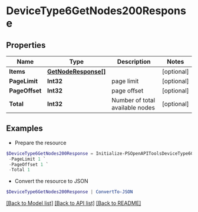 # DeviceType6GetNodes200Response
## Properties

Name | Type | Description | Notes
------------ | ------------- | ------------- | -------------
**Items** | [**GetNodeResponse[]**](GetNodeResponse.md) |  | [optional] 
**PageLimit** | **Int32** | page limit | [optional] 
**PageOffset** | **Int32** | page offset | [optional] 
**Total** | **Int32** | Number of total available nodes | [optional] 

## Examples

- Prepare the resource
```powershell
$DeviceType6GetNodes200Response = Initialize-PSOpenAPIToolsDeviceType6GetNodes200Response  -Items null `
 -PageLimit 1 `
 -PageOffset 1 `
 -Total 1
```

- Convert the resource to JSON
```powershell
$DeviceType6GetNodes200Response | ConvertTo-JSON
```

[[Back to Model list]](../README.md#documentation-for-models) [[Back to API list]](../README.md#documentation-for-api-endpoints) [[Back to README]](../README.md)


